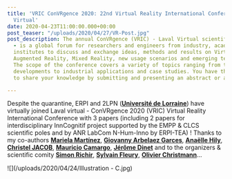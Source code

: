 ```yaml
---
title: 'VRIC ConVRgence 2020: 22nd Virtual Reality International Conference - Laval
  Virtual'
date: 2020-04-23T11:00:00.000+00:00
post_teaser: "/uploads/2020/04/27/VR-Post.jpg"
post_description: The annual ConVRgence (VRIC) - Laval Virtual scientific conference
  - is a global forum for researchers and engineers from industry, academia and research
  institutes to discuss and exchange ideas, methods and results on Virtual Reality,
  Augmented Reality, Mixed Reality, new usage scenarios and emerging technologies.
  The scope of the conference covers a variety of topics ranging from theoretical
  developments to industrial applications and case studies. You have the opportunity
  to share your knowledge by submitting and presenting an abstract or a paper.

---
```

Despite the quarantine, ERPI and 2LPN ([**Université de Lorraine**](https://www.linkedin.com/company/universit-de-lorraine/)) have virtually joined Laval virtual - ConVRgence 2020 (VRIC) Virtual Reality International Conference with 3 papers (including 2 papers for interdisciplinary InnCognitif project supported by the EMPP & CLCS scientific poles and by ANR LabCom N-Hum-Inno by ERPI-TEA) ! Thanks to my co-authors [**Mariela Martínez**](https://www.linkedin.com/in/ACoAACXjfGwBHlIg2CbjsLEE_38lktIBWrdzOKE/), [**Giovanny Arbelaez Garces**](https://www.linkedin.com/in/ACoAAAQZD-4BWmMcHOhzij99jo365E2_r3Kgl1w/), [**Anaëlle Hily**](https://www.linkedin.com/in/ACoAACTn8aUBNOHACs9iVTUJZibtQEujmYtNjks/), [**Christel JACOB**](https://www.linkedin.com/in/ACoAAC2mkSEBGHGHrzaKzgGDCqdNQQz2sTg2pjY/), [**Mauricio Camargo**](https://www.linkedin.com/in/ACoAABxLh6UBmmHmXyVrHLfzMawoSq8nYiLO69M/), [**Jérôme Dinet**](https://www.linkedin.com/in/ACoAAAOSbxYB7Kq9u530a_raWL1A6ewYje0g0-c/) and to the organizers & scientific comity [**Simon Richir**](https://www.linkedin.com/in/ACoAAAA3UZMB1IcHqBzhSpeDNDshKqS4WZBxNbc/), [**Sylvain Fleury**](https://www.linkedin.com/in/ACoAAB2XydcBS6Pn5Uvxz00TtCTsswumakP9ipg/), [**Olivier Christmann**](https://www.linkedin.com/in/ACoAAAMknrQBsMoznpq61J0-tpB6FUh-fQEo1aY/)...

![](/uploads/2020/04/24/Illustration - C.jpg)